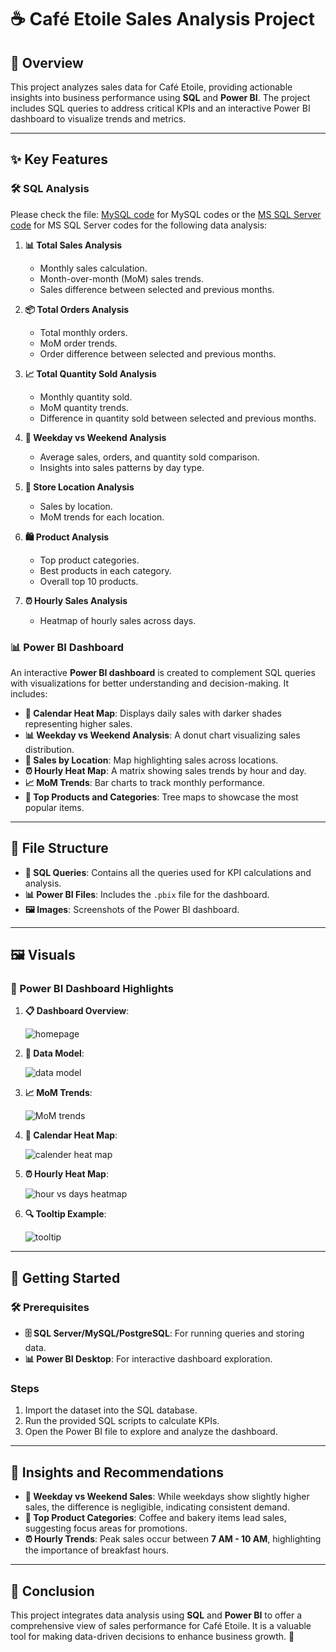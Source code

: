 # ☕ Café Etoile Sales Analysis Project

## 📖 Overview
This project analyzes sales data for Café Etoile, providing actionable insights into business performance using **SQL** and **Power BI**. The project includes SQL queries to address critical KPIs and an interactive Power BI dashboard to visualize trends and metrics.

---

## ✨ Key Features

### 🛠️ SQL Analysis
Please check the file: [MySQL code](https://github.com/RijzX10/Data-Analytics-End-to-End-Projects/blob/6aa340fff66611a69907e8a32c8e0f2e1ad060b8/Cafe%20shop%20sales%20Project%20(SQL%20%2B%20Power%20BI)/cafe_shop%20MySQL%20code.sql) for MySQL codes or the [MS SQL Server code](https://github.com/RijzX10/Data-Analytics-End-to-End-Projects/blob/6aa340fff66611a69907e8a32c8e0f2e1ad060b8/Cafe%20shop%20sales%20Project%20(SQL%20%2B%20Power%20BI)/cafe%20shop%20MS%20SQL%20code.sql) for MS SQL Server codes for the following data analysis:
1. **📊 Total Sales Analysis**
   - Monthly sales calculation.
   - Month-over-month (MoM) sales trends.
   - Sales difference between selected and previous months.

2. **📦 Total Orders Analysis**
   - Total monthly orders.
   - MoM order trends.
   - Order difference between selected and previous months.

3. **📈 Total Quantity Sold Analysis**
   - Monthly quantity sold.
   - MoM quantity trends.
   - Difference in quantity sold between selected and previous months.

4. **📅 Weekday vs Weekend Analysis**
   - Average sales, orders, and quantity sold comparison.
   - Insights into sales patterns by day type.

5. **📍 Store Location Analysis**
   - Sales by location.
   - MoM trends for each location.

6. **🛍️ Product Analysis**
   - Top product categories.
   - Best products in each category.
   - Overall top 10 products.

7. **⏰ Hourly Sales Analysis**
   - Heatmap of hourly sales across days.

### 📊 Power BI Dashboard
An interactive **Power BI dashboard** is created to complement SQL queries with visualizations for better understanding and decision-making. It includes:
- **📅 Calendar Heat Map**: Displays daily sales with darker shades representing higher sales.
- **📊 Weekday vs Weekend Analysis**: A donut chart visualizing sales distribution.
- **📍 Sales by Location**: Map highlighting sales across locations.
- **⏰ Hourly Heat Map**: A matrix showing sales trends by hour and day.
- **📈 MoM Trends**: Bar charts to track monthly performance.
- **🌟 Top Products and Categories**: Tree maps to showcase the most popular items.

---

## 📂 File Structure
- **💾 SQL Queries**: Contains all the queries used for KPI calculations and analysis.
- **📊 Power BI Files**: Includes the `.pbix` file for the dashboard.
- **🖼️ Images**: Screenshots of the Power BI dashboard.

---

## 🖼️ Visuals
### 🌟 Power BI Dashboard Highlights
1. **📋 Dashboard Overview**:
   
   ![homepage](https://github.com/user-attachments/assets/d9a81072-0034-4ba1-b7f2-f2a6b56fc66b)

2. **📐 Data Model**:
   
   ![data model](https://github.com/user-attachments/assets/3dd01733-7be0-421b-9e24-6e518a4087db)

3. **📈 MoM Trends**:

   ![MoM trends](https://github.com/user-attachments/assets/e9d25948-211f-488a-95b6-fee40d0cb52b)

4. **📅 Calendar Heat Map**:

   ![calender heat map](https://github.com/user-attachments/assets/527227a4-b075-44f3-889c-0bb55226a342)

5. **⏰ Hourly Heat Map**:

   ![hour vs days heatmap ](https://github.com/user-attachments/assets/ef93b864-32ff-4dac-8641-1bbf1da9d3a1)

6. **🔍 Tooltip Example**:
   
   ![tooltip](https://github.com/user-attachments/assets/8b8aa659-b18b-4ae4-8847-411c52f98d39)

---

## 🚀 Getting Started
### 🛠️ Prerequisites
- **🗄️ SQL Server/MySQL/PostgreSQL**: For running queries and storing data.
- **📊 Power BI Desktop**: For interactive dashboard exploration.

### Steps
1. Import the dataset into the SQL database.
2. Run the provided SQL scripts to calculate KPIs.
3. Open the Power BI file to explore and analyze the dashboard.

---

## 📌 Insights and Recommendations
- **📅 Weekday vs Weekend Sales**: While weekdays show slightly higher sales, the difference is negligible, indicating consistent demand.
- **🌟 Top Product Categories**: Coffee and bakery items lead sales, suggesting focus areas for promotions.
- **⏰ Hourly Trends**: Peak sales occur between **7 AM - 10 AM**, highlighting the importance of breakfast hours.

---

## 🏁 Conclusion
This project integrates data analysis using **SQL** and **Power BI** to offer a comprehensive view of sales performance for Café Etoile. It is a valuable tool for making data-driven decisions to enhance business growth. 🎉
